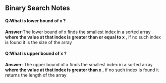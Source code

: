 ## Binary Search Notes

#### Q:What is lower bound of x ? 

**Answer**:The lower bound of x finds the smallest index in a sorted array **where the value at that index is greater than or equal to x** , if no such index is found it is the size of the array

#### Q:What is upper bound of x ? 

**Answer**: The upper bound of x finds the smallest index in a sorted array **where the value at that index is greater than x** , if no such index is found it returns the length of the array